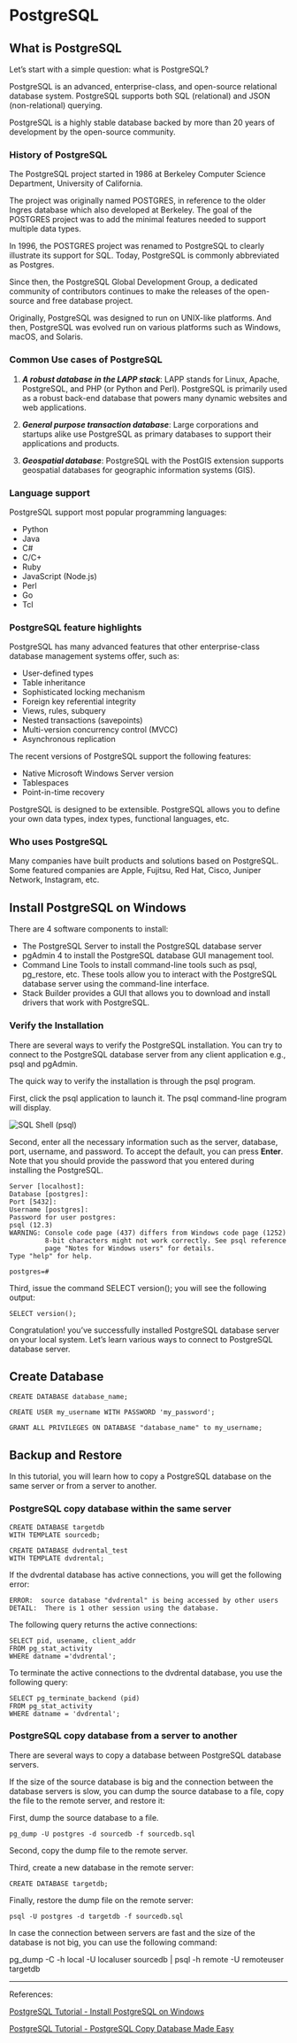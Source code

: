 # PostgreSQL

## What is PostgreSQL

Let’s start with a simple question: what is PostgreSQL?

PostgreSQL is an advanced, enterprise-class, and open-source relational database system. PostgreSQL supports both SQL (relational) and JSON (non-relational) querying.

PostgreSQL is a highly stable database backed by more than 20 years of development by the open-source community.

### History of PostgreSQL

The PostgreSQL project started in 1986 at Berkeley Computer Science Department, University of California.

The project was originally named POSTGRES, in reference to the older Ingres database which also developed at Berkeley. The goal of the POSTGRES project was to add the minimal features needed to support multiple data types.

In 1996, the POSTGRES project was renamed to PostgreSQL to clearly illustrate its support for SQL. Today, PostgreSQL is commonly abbreviated as Postgres.

Since then, the PostgreSQL Global Development Group, a dedicated community of contributors continues to make the releases of the open-source and free database project.

Originally, PostgreSQL was designed to run on UNIX-like platforms. And then, PostgreSQL was evolved run on various platforms such as Windows, macOS, and Solaris.

### Common Use cases of PostgreSQL
1) ***A robust database in the LAPP stack***:
LAPP stands for Linux, Apache, PostgreSQL, and PHP (or Python and Perl). PostgreSQL is primarily used as a robust back-end database that powers many dynamic websites and web applications.

2) ***General purpose transaction database***:
Large corporations and startups alike use PostgreSQL as primary databases to support their applications and products.

3) ***Geospatial database***:
PostgreSQL with the PostGIS extension supports geospatial databases for geographic information systems (GIS).

### Language support

PostgreSQL support most popular programming languages:

- Python
- Java
- C#
- C/C+
- Ruby
- JavaScript (Node.js)
- Perl
- Go
- Tcl

### PostgreSQL feature highlights

PostgreSQL has many advanced features that other enterprise-class database management systems offer, such as:

- User-defined types
- Table inheritance
- Sophisticated locking mechanism
- Foreign key referential integrity
- Views, rules, subquery
- Nested transactions (savepoints)
- Multi-version concurrency control (MVCC)
- Asynchronous replication

The recent versions of PostgreSQL support the following features:

- Native Microsoft Windows Server version
- Tablespaces
- Point-in-time recovery

PostgreSQL is designed to be extensible. PostgreSQL allows you to define your own data types, index types, functional languages, etc.

### Who uses PostgreSQL

Many companies have built products and solutions based on PostgreSQL. Some featured companies are Apple, Fujitsu, Red Hat, Cisco, Juniper Network, Instagram, etc.


## Install PostgreSQL on Windows

There are 4 software components to install:
- The PostgreSQL Server to install the PostgreSQL database server
- pgAdmin 4 to install the PostgreSQL database GUI management tool.
- Command Line Tools to install command-line tools such as psql, pg_restore, etc. These tools allow you to interact with the PostgreSQL database server using the command-line interface.
- Stack Builder provides a GUI that allows you to download and install drivers that work with PostgreSQL.

### Verify the Installation

There are several ways to verify the PostgreSQL installation. You can try to connect to the PostgreSQL database server from any client application e.g.,  psql and pgAdmin.

The quick way to verify the installation is through the psql program.

First, click the psql application to launch it. The psql command-line program will display.

![SQL Shell (psql)](https://sp.postgresqltutorial.com/wp-content/uploads/2020/07/Install-PostgreSQL-psql.png)

Second, enter all the necessary information such as the server, database, port, username, and password. To accept the default, you can press **Enter**.  Note that you should provide the password that you entered during installing the PostgreSQL.

```
Server [localhost]:
Database [postgres]:
Port [5432]:
Username [postgres]:
Password for user postgres:
psql (12.3)
WARNING: Console code page (437) differs from Windows code page (1252)
         8-bit characters might not work correctly. See psql reference
         page "Notes for Windows users" for details.
Type "help" for help.

postgres=#
```

Third, issue the command SELECT version(); you will see the following output:

```
SELECT version();
```

Congratulation! you’ve successfully installed PostgreSQL database server on your local system. Let’s learn various ways to connect to PostgreSQL database server.


## Create Database

```
CREATE DATABASE database_name;

CREATE USER my_username WITH PASSWORD 'my_password';

GRANT ALL PRIVILEGES ON DATABASE "database_name" to my_username;
```

## Backup and Restore

In this tutorial, you will learn how to copy a PostgreSQL database on the same server or from a server to another.

### PostgreSQL copy database within the same server

```
CREATE DATABASE targetdb 
WITH TEMPLATE sourcedb;
```

```
CREATE DATABASE dvdrental_test 
WITH TEMPLATE dvdrental;
```

If the dvdrental database has active connections, you will get the following error:

```
ERROR:  source database "dvdrental" is being accessed by other users
DETAIL:  There is 1 other session using the database.
```

The following query returns the active connections:


```
SELECT pid, usename, client_addr 
FROM pg_stat_activity 
WHERE datname ='dvdrental';
```

To terminate the active connections to the dvdrental database, you use the following query:

```
SELECT pg_terminate_backend (pid)
FROM pg_stat_activity
WHERE datname = 'dvdrental';
```

### PostgreSQL copy database from a server to another

There are several ways to copy a database between PostgreSQL database servers.

If the size of the source database is big and the connection between the database servers is slow, you can dump the source database to a file, copy the file to the remote server, and restore it:

First, dump the source database to a file.

```
pg_dump -U postgres -d sourcedb -f sourcedb.sql
```

Second, copy the dump file to the remote server.

Third, create a new database in the remote server:

```
CREATE DATABASE targetdb;
```

Finally, restore the dump file on the remote server:

```
psql -U postgres -d targetdb -f sourcedb.sql
```

In case the connection between servers are fast and the size of the database is not big, you can use the following command:

pg_dump -C -h local -U localuser sourcedb | psql -h remote -U remoteuser targetdb


---

References:

[PostgreSQL Tutorial - Install PostgreSQL on Windows](https://www.postgresqltutorial.com/install-postgresql/)

[PostgreSQL Tutorial - PostgreSQL Copy Database Made Easy](https://www.postgresqltutorial.com/postgresql-copy-database/)